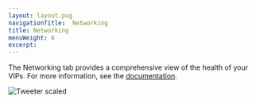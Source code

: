 ```yaml
---
layout: layout.pug
navigationTitle:  Networking
title: Networking
menuWeight: 6
excerpt:
---
```


The Networking tab provides a comprehensive view of the health of your VIPs. For more information, see the [documentation](/mesosphere/dcos/1.10/networking/load-balancing-vips/virtual-ip-addresses/).

![Tweeter scaled](/mesosphere/dcos/1.10/img/networking-ee.png)
